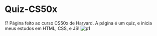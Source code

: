 # Quiz-CS50x
⁉ Página feito ao curso CS50x de Harvard. A página é um quiz, e inicia meus estudos em HTML, CSS, e JS!
![p1](https://user-images.githubusercontent.com/81971672/120229664-f67d9000-c223-11eb-96ec-20ee84651be7.png)

